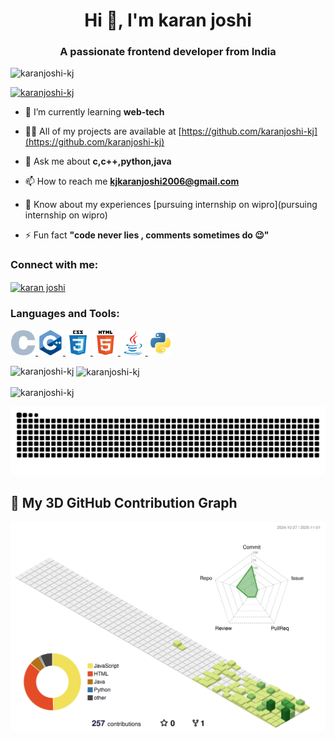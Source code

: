 <h1 align="center">Hi 👋, I'm karan joshi</h1>
<h3 align="center">A passionate frontend developer from India</h3>


<p align="left"> <img src="https://komarev.com/ghpvc/?username=karanjoshi-kj&label=Profile%20views&color=0e75b6&style=flat" alt="karanjoshi-kj" /> </p>

<p align="left"> <a href="https://github.com/ryo-ma/github-profile-trophy"><img src="https://github-profile-trophy.vercel.app/?username=karanjoshi-kj" alt="karanjoshi-kj" /></a> </p>



- 🌱 I’m currently learning **web-tech**

- 👨‍💻 All of my projects are available at [https://github.com/karanjoshi-kj](https://github.com/karanjoshi-kj)

- 💬 Ask me about **c,c++,python,java**

- 📫 How to reach me **kjkaranjoshi2006@gmail.com**

- 📄 Know about my experiences [pursuing internship on wipro](pursuing internship on wipro)

- ⚡ Fun fact **"code never lies , comments sometimes do 😉"**

<h3 align="left">Connect with me:</h3>
<p align="left">
<a href="https://linkedin.com/in/karan joshi" target="blank"><img align="center" src="https://raw.githubusercontent.com/rahuldkjain/github-profile-readme-generator/master/src/images/icons/Social/linked-in-alt.svg" alt="karan joshi" height="30" width="40" /></a>
</p>

<h3 align="left">Languages and Tools:</h3>
<p align="left"> <a href="https://www.cprogramming.com/" target="_blank" rel="noreferrer"> <img src="https://raw.githubusercontent.com/devicons/devicon/master/icons/c/c-original.svg" alt="c" width="40" height="40"/> </a> <a href="https://www.w3schools.com/cpp/" target="_blank" rel="noreferrer"> <img src="https://raw.githubusercontent.com/devicons/devicon/master/icons/cplusplus/cplusplus-original.svg" alt="cplusplus" width="40" height="40"/> </a> <a href="https://www.w3schools.com/css/" target="_blank" rel="noreferrer"> <img src="https://raw.githubusercontent.com/devicons/devicon/master/icons/css3/css3-original-wordmark.svg" alt="css3" width="40" height="40"/> </a> <a href="https://www.w3.org/html/" target="_blank" rel="noreferrer"> <img src="https://raw.githubusercontent.com/devicons/devicon/master/icons/html5/html5-original-wordmark.svg" alt="html5" width="40" height="40"/> </a> <a href="https://www.java.com" target="_blank" rel="noreferrer"> <img src="https://raw.githubusercontent.com/devicons/devicon/master/icons/java/java-original.svg" alt="java" width="40" height="40"/> </a> <a href="https://www.python.org" target="_blank" rel="noreferrer"> <img src="https://raw.githubusercontent.com/devicons/devicon/master/icons/python/python-original.svg" alt="python" width="40" height="40"/> </a> </p>

<p><img align="left" src="https://github-readme-stats.vercel.app/api/top-langs?username=karanjoshi-kj&show_icons=true&locale=en&layout=compact" alt="karanjoshi-kj" /></p>

<p>&nbsp;<img align="center" src="https://github-readme-stats.vercel.app/api?username=karanjoshi-kj&show_icons=true&locale=en" alt="karanjoshi-kj" /></p>

<p><img align="center" src="https://github-readme-streak-stats.herokuapp.com/?user=karanjoshi-kj&" alt="karanjoshi-kj" /></p>

![GitHub Snake Animation](https://raw.githubusercontent.com/karanjoshi-kj/karanjoshi-kj/output/snake.svg)

## 🧊 My 3D GitHub Contribution Graph

![3D Graph](./profile-3d-contrib/profile-green-animate.svg)
